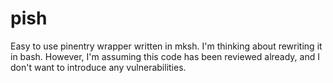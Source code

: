pish
====

Easy to use pinentry wrapper written in mksh. I'm thinking about rewriting it in bash. However, I'm assuming this code has been reviewed already, and I don't want to introduce any vulnerabilities.
